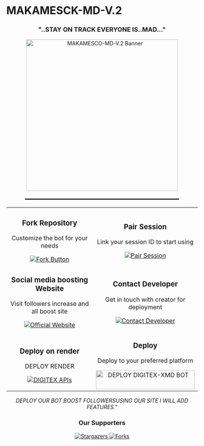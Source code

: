 

# MAKAMESCK-MD-V.2

<h3 align="center">"..STAY ON TRACK EVERYONE IS..MAD..."</h3>

<div align="center">
  <img src="https://files.catbox.moe/sigghy.jpg" alt="MAKAMESCO-MD-V.2 Banner" width="400" />
  
  <hr style="width: 80%; margin: 20px auto; border: 0.5px solid #333;" />
</div>



<table align="center">
  <tr>
    <td align="center" width="50%">
      <h3>Fork Repository</h3>
      <p>Customize the bot for your needs</p>
      <a href="https://github.com/sesco001/Makamesco-md-v.2/fork">
        <img src="https://img.shields.io/badge/FORK-purple?style=for-the-badge" alt="Fork Button">
      </a>
    </td>
    <td align="center" width="50%">
      <h3>Pair Session</h3>
      <p>Link your session ID to start using</p>
      <a href="https://makamesco-md-code.onrender.com/">
        <img src="https://img.shields.io/badge/Pair_Session-white?style=for-the-badge" alt="Pair Session">
      </a>
    </td>
  </tr>
  <tr>
    <td align="center" width="50%">
      <h3>Social media boosting Website</h3>
      <p>Visit followers increase and all boost site</p>
      <a href="https://makamescodigitalsolutions.com/">
        <img src="https://img.shields.io/badge/Website-ff69b4?style=for-the-badge" alt="Official Website">
      </a>
    </td>
    <td align="center" width="50%">
      <h3>Contact Developer</h3>
      <p>Get in touch with creator for deployment</p>
      <a href="https://wa.me/+2540739285768?text=I_need_bot_Sir_ill_pay">
        <img src="https://img.shields.io/badge/Contact-green?style=for-the-badge" alt="Contact Developer">
      </a>
    </td>
  </tr>
  <tr>
    <td align="center" width="50%">
      <h3>Deploy on render</h3>
      <p>DEPLOY RENDER</p>
      <a href="https://apis-digitex.vercel.app/">
        <img src="https://img.shields.io/badge/APIs-blue?style=for-the-badge" alt="DIGITEX APIs">
      </a>
    </td>
    <td align="center" width="50%">
      <h3>Deploy</h3>
      <p>Deploy to your preferred platform</p>
      <a href='https://dashboard.heroku.com/new?template=https://github.com/sesco001/Makamesco-md-v.2?tab=readme-ov-file' target="_blank"> <img title="DEPLOY DIGITEX-XMD BOT" src="https://img.shields.io/badge/👻_DEPLOY_ON_HEROKU-000000?style=for-the-badge&logo=heroku&logoColor=white&color=FF00FF" width="260" height="50"/>
      </a>
    </td>
  </tr>
</table>



<p align="center">
  <i>DEPLOY OUR BOT BOOST FOLLOWERSUSING OUR SITE I WILL ADD FEATURES."</i>
</p>

<div align="center">
  <h3>Our Supporters</h3>
  
  <a href="https://github.com/Digitex/DIGITEX-XMD/stargazers">
    <img src="http://reporoster.com/stars/dark/DIGITEXMEDIA/2FDigitexmedia-XMD" alt="Stargazers">
  </a>
  
  <a href="https://github.com/Digitexmedia/DIGITEX-XMD/network/members">
    <img src="http://reporoster.com/forks/dark/Digitexmedia/DIGITEX-XMD" alt="Forks">
  </a>
</div>
